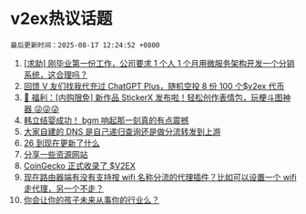 # v2ex热议话题

`最后更新时间：2025-08-17 12:24:52 +0800`

1. [[求助] 刚毕业第一份工作，公司要求 1 个人 1 个月用微服务架构开发一个分销系统，这合理吗？](https://www.v2ex.com/t/1152832)
1. [回馈 V 友们找我代充过 ChatGPT Plus，随机空投 8 份 100 个$v2ex 代币](https://www.v2ex.com/t/1152838)
1. [🎁 福利：[内购限免] 新作品 StickerX 发布啦！轻松创作表情包，玩梗斗图神器 😜😜😜](https://www.v2ex.com/t/1152848)
1. [韩立结婴成功！ bgm 响起那一刻真的有点震撼](https://www.v2ex.com/t/1152836)
1. [大家自建的 DNS 是自己递归查询还是做分流转发到上游](https://www.v2ex.com/t/1152862)
1. [26 到现在更新了什么](https://www.v2ex.com/t/1152827)
1. [分享一些资源网站](https://www.v2ex.com/t/1152949)
1. [CoinGecko 正式收录了 $V2EX](https://www.v2ex.com/t/1152856)
1. [现在路由器端有没有支持按 wifi 名称分流的代理插件？比如可以设置一个 wifi 走代理，另一个不走？](https://www.v2ex.com/t/1152857)
1. [你会让你的孩子未来从事你的行业么？](https://www.v2ex.com/t/1152855)

